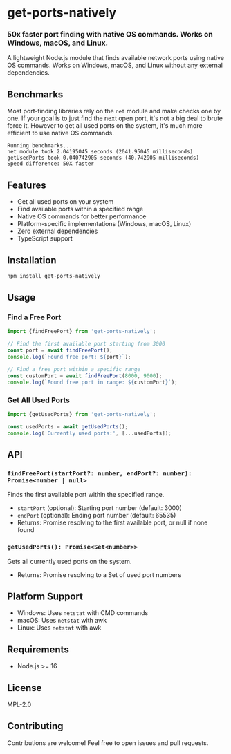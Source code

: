 # get-ports-natively

### 50x faster port finding with native OS commands. Works on Windows, macOS, and Linux.

A lightweight Node.js module that finds available network ports using native OS commands. Works on Windows, macOS, and
Linux without any external dependencies.

## Benchmarks
Most port-finding libraries rely on the `net` module and make checks one by one. If your goal is to just find the next open port, it's not a big deal to brute force it. However to get all used ports on the system, it's much more efficient to use native OS commands.

```commandline
Running benchmarks...
net module took 2.04195045 seconds (2041.95045 milliseconds)
getUsedPorts took 0.040742905 seconds (40.742905 milliseconds)
Speed difference: 50X faster
```

## Features

- Get all used ports on your system
- Find available ports within a specified range
- Native OS commands for better performance
- Platform-specific implementations (Windows, macOS, Linux)
- Zero external dependencies
- TypeScript support

## Installation

```bash
npm install get-ports-natively
```

## Usage

### Find a Free Port

```typescript
import {findFreePort} from 'get-ports-natively';

// Find the first available port starting from 3000
const port = await findFreePort();
console.log(`Found free port: ${port}`);

// Find a free port within a specific range
const customPort = await findFreePort(8000, 9000);
console.log(`Found free port in range: ${customPort}`);
```

### Get All Used Ports

```typescript
import {getUsedPorts} from 'get-ports-natively';

const usedPorts = await getUsedPorts();
console.log('Currently used ports:', [...usedPorts]);
```

## API

### `findFreePort(startPort?: number, endPort?: number): Promise<number | null>`

Finds the first available port within the specified range.

- `startPort` (optional): Starting port number (default: 3000)
- `endPort` (optional): Ending port number (default: 65535)
- Returns: Promise resolving to the first available port, or null if none found

### `getUsedPorts(): Promise<Set<number>>`

Gets all currently used ports on the system.

- Returns: Promise resolving to a Set of used port numbers

## Platform Support

- Windows: Uses `netstat` with CMD commands
- macOS: Uses `netstat` with awk
- Linux: Uses `netstat` with awk

## Requirements

- Node.js >= 16

## License

MPL-2.0

## Contributing

Contributions are welcome! Feel free to open issues and pull requests.
